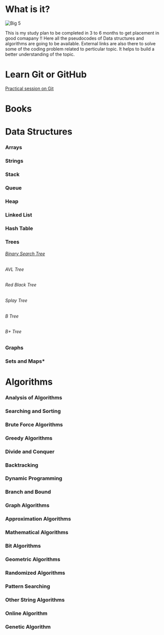 # What is it?
![Big 5](https://github.com/perceptron00/DSA-PseudoCodes/blob/master/Images/Big5.jpg)

This is my study plan to be completed in 3 to 6 months to get placement in good comapany !!
Here all the pseudocodes of Data structures and algorithms are going to be available. External links are also there to solve some of the coding problem related to perticular topic. It helps to build a better understanding of the topic.


# Learn Git or GitHub
[Practical session on Git](https://www.youtube.com/watch?v=MJUJ4wbFm_A)

# Books

# Data Structures
### Arrays
### Strings
### Stack
### Queue
### Heap
### Linked List
### Hash Table
### Trees
  ###### [Binary Search Tree](https://github.com/perceptron00/DSA-PseudoCodes/blob/master/PseudoCodes/BST.md)
  ###### AVL Tree 
  ###### Red Black Tree
  ###### Splay Tree
  ###### B Tree
  ###### B+ Tree
### Graphs
### Sets and Maps*


# Algorithms

### Analysis of Algorithms
### Searching and Sorting
### Brute Force Algorithms
### Greedy Algorithms
### Divide and Conquer
### Backtracking
### Dynamic Programming
### Branch and Bound
### Graph Algorithms
### Approximation Algorithms
### Mathematical Algorithms
### Bit Algorithms
### Geometric Algorithms
### Randomized Algorithms
### Pattern Searching
### Other String Algorithms
### Online Algorithm
### Genetic Algorithm

